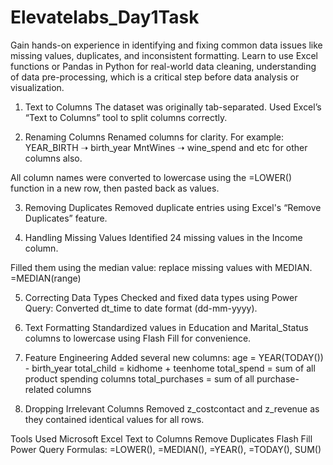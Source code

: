 # Elevatelabs_Day1Task
Gain hands-on experience in identifying and fixing common data issues like missing values, duplicates, and inconsistent formatting. Learn to use Excel functions or Pandas in Python for real-world data cleaning, understanding of data pre-processing, which is a critical step before data analysis or visualization.
1. Text to Columns
The dataset was originally tab-separated.
Used Excel’s “Text to Columns” tool to split columns correctly.

2. Renaming Columns
Renamed columns for clarity. For example:
YEAR_BIRTH ➝ birth_year
MntWines ➝ wine_spend and etc for other columns also.

All column names were converted to lowercase using the =LOWER() function in a new row, then pasted back as values.

3. Removing Duplicates
Removed duplicate entries using Excel's “Remove Duplicates” feature.

4. Handling Missing Values
Identified 24 missing values in the Income column.

Filled them using the median value:
replace missing values with MEDIAN.
=MEDIAN(range)

5. Correcting Data Types
Checked and fixed data types using Power Query:
Converted dt_time to date format (dd-mm-yyyy).

6. Text Formatting
Standardized values in Education and Marital_Status columns to lowercase using Flash Fill for convenience.

7. Feature Engineering
Added several new columns:
age = YEAR(TODAY()) - birth_year
total_child = kidhome + teenhome
total_spend = sum of all product spending columns
total_purchases = sum of all purchase-related columns

8. Dropping Irrelevant Columns
Removed z_costcontact and z_revenue as they contained identical values for all rows.

Tools Used
Microsoft Excel
Text to Columns
Remove Duplicates
Flash Fill
Power Query
Formulas: =LOWER(), =MEDIAN(), =YEAR(), =TODAY(), SUM()